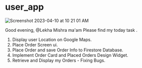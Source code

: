 # user_app



![Screenshot 2023-04-10 at 10 21 01 AM](https://user-images.githubusercontent.com/126752734/230828395-aebeaf69-db35-4f80-8faa-68730b1fb2f2.png)


Good evening,
@Lekha Mishra ma'am
Please find my today task . 
1. Display user Location on Google Maps.
2. Place Order Screen ui.
3. Place Order and save Order Info to Firestore Database.
4. Implement Order Card and Placed Orders Design Widget.
5. Retrieve and Display my Orders - Fixing Bugs.
